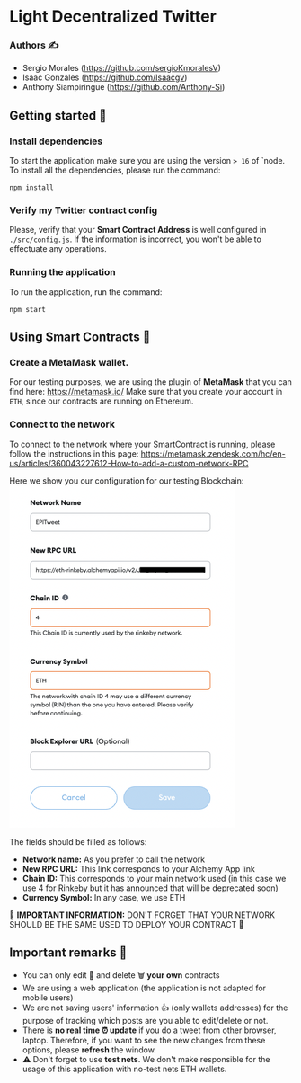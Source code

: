 # Light Decentralized Twitter
### Authors ✍️
- Sergio Morales (https://github.com/sergioKmoralesV)
- Isaac Gonzales (https://github.com/Isaacgv)
- Anthony Siampiringue (https://github.com/Anthony-Si)

## Getting started 🏁
### Install dependencies
To start the application make sure you are using the version `> 16` of `node.
To install all the dependencies, please run the command:
```
npm install
```
### Verify my Twitter contract config
Please, verify that your **Smart Contract Address** is well configured in `./src/config.js`.
If the information is incorrect, you won't be able to effectuate any operations.

### Running the application
To run the application, run the command:
```
npm start
```
## Using Smart Contracts 📑
### Create a MetaMask wallet.
For our testing purposes, we are using the plugin of **MetaMask** that you can find here: https://metamask.io/
Make sure that you create your account in `ETH`, since our contracts are running on Ethereum.
### Connect to the network
To connect to the network where your SmartContract is running, please follow the instructions in this page: https://metamask.zendesk.com/hc/en-us/articles/360043227612-How-to-add-a-custom-network-RPC

Here we show you our configuration for our testing Blockchain: </br>
![example of readme](./public/readme/configuration-network.png)

The fields should be filled as follows:
- **Network name:** As you prefer to call the network
- **New RPC URL:** This link corresponds to your Alchemy App link
- **Chain ID:** This corresponds to your main network used (in this case we use 4 for Rinkeby but it has announced that will be deprecated soon)
- **Currency Symbol:** In any case, we use ETH

🚨 **IMPORTANT INFORMATION:** DON'T FORGET THAT YOUR NETWORK SHOULD BE THE SAME USED TO DEPLOY YOUR CONTRACT 🚨
## Important remarks 👀
- You can only edit 📝 and delete 🗑 **your own** contracts
- We are using a web application (the application is not adapted for mobile users)
- We are not saving users' information 👍 (only wallets addresses) for the purpose of tracking which posts are you able to edit/delete or not.
- There is **no real time ⏰ update** if you do a tweet from other browser, laptop. Therefore, if you want to see the new changes from these options, please **refresh** the window.
- ⚠️ Don't forget to use **test nets**. We don't make responsible for the usage of this application with no-test nets ETH wallets.